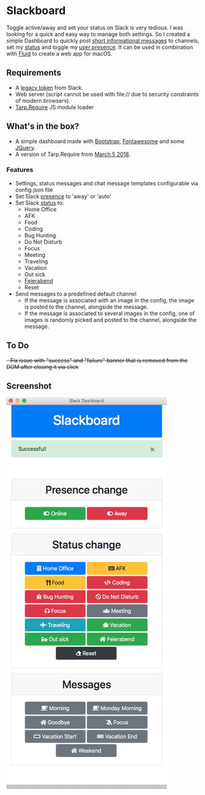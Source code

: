 # Slackboard

Toggle active/away and set your status on Slack is very tedious. I was looking for a quick and easy way to manage both settings. So I created a simple Dashboard to quickly post [short informational messages](https://api.slack.com/docs/messages) to channels, set my [status](https://api.slack.com/docs/presence-and-status#custom_status) and toggle my [user presence](https://api.slack.com/docs/presence-and-status#user_presence). It can be used in combination with [Fluid](http://fluidapp.com/) to create a web app for macOS.

## Requirements

- A [legacy token](https://api.slack.com/custom-integrations/legacy-tokens) from Slack.
- Web server (script cannot be used with file:// due to security constraints of modern browsers).
- [Tarp.Require](https://github.com/letorbi/tarp.require) JS module loader

## What's in the box?

- A simple dashboard made with [Bootstrap](https://getbootstrap.com/), [Fontawesome](https://fontawesome.com/) and some [JQuery](http://jquery.com/).
- A version of Tarp.Require from [March 5 2018](https://github.com/letorbi/tarp.require/tree/5ab9a600d01cbe05ffc44bd050d5e368a6c1aedf).

### Features

- Settings, status messages and chat message templates configurable via config.json file
- Set Slack [presence](https://api.slack.com/docs/presence-and-status#user_presence) to 'away' or 'auto'
- Set Slack [status](https://api.slack.com/docs/presence-and-status#custom_status) to:
  - Home Office
  - AFK
  - Food
  - Coding
  - Bug Hunting
  - Do Not Disturb
  - Focus
  - Meeting
  - Traveling
  - Vacation
  - Out sick
  - [Feierabend](https://yourdailygerman.com/german-word-of-the-day-feierabend/)
  - Reset
- Send messages to a predefined default channel
  - If the message is associated with an image in the config, the image is posted to the channel, alongside the message.
  - If the message is associated to several images in the config, one of images is randomly picked and posted to the channel, alongside the message.

## To Do

~~- Fix issue with "success" and "failure" banner that is removed from the DOM after closing it via click~~

## Screenshot

![Screenshot](https://github.com/jbfriedrich/slack-dashboard/blob/master/screenshot.png "Dashboard")
